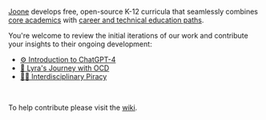 [Joone](https://joone.org) develops free, open-source K-12 curricula that seamlessly combines [core academics](https://github.com/joone-org/curriculum.joone.org/wiki/California-Graduation-Requirements) with [career and technical education paths](https://github.com/joone-org/curriculum.joone.org/wiki/Career-Technical-Education-(CTE)-Pathways). 

You're welcome to review the initial iterations of our work and contribute your insights to their ongoing development:
* [⚙️ Introduction to ChatGPT-4](https://github.com/joone-org/curriculum.joone.org/blob/main/Introduction%20to%20ChatGPT-4.pdf)
* [💭 Lyra's Journey with OCD](https://github.com/joone-org/curriculum.joone.org/blob/main/Lyra's%20Journey%20with%20OCD.pdf)
* [🏴‍☠️ Interdisciplinary Piracy](https://github.com/joone-org/curriculum.joone.org/blob/main/PirateStudies/Pirate%20Studies%20e7c9683be6504bb4b25a34910d2532eb.md)

<br>

To help contribute please visit the [wiki](https://github.com/joone-org/curriculum.joone.org/wiki).

